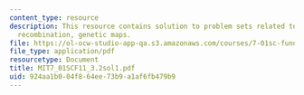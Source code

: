 ```yaml
---
content_type: resource
description: This resource contains solution to problem sets related to linkage and
  recombination, genetic maps.
file: https://ol-ocw-studio-app-qa.s3.amazonaws.com/courses/7-01sc-fundamentals-of-biology-fall-2011/924aa1b004f864ee73b9a1af6fb479b9_MIT7_01SCF11_3.2sol1.pdf
file_type: application/pdf
resourcetype: Document
title: MIT7_01SCF11_3.2sol1.pdf
uid: 924aa1b0-04f8-64ee-73b9-a1af6fb479b9
---
```

